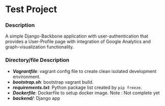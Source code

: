 # Test Project

### Description

A simple Django-Backbone application with user-authentication that provides a User-Profile page with integration of Google Analytics and graph-visualization functionality.

### Directory/file Description

* ***Vagrantfile***: vagrant config file to create clean isolated development environment.
* ***bootstrap.sh***: bootstrap vagrant build.
* ***requirements.txt***: Python package list created by `pip freeze`.
* ***Dockerfile***: Dockerfile to setup docker image. Note : Not complete yet
* ***backend/***: Django app
